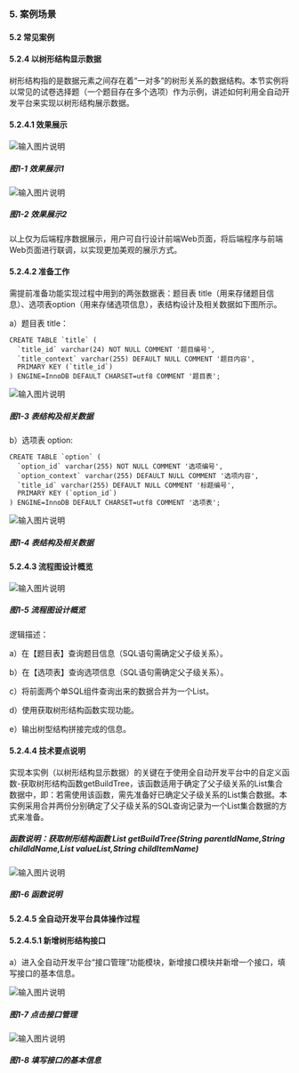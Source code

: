 ### 5. 案例场景

#### 5.2 常见案例

#### 5.2.4 以树形结构显示数据

树形结构指的是数据元素之间存在着“一对多”的树形关系的数据结构。本节实例将以常见的试卷选择题（一个题目存在多个选项）作为示例，讲述如何利用全自动开发平台来实现以树形结构展示数据。

#### 5.2.4.1 效果展示

![输入图片说明](../../../../images/SoFlu%EF%BC%88%E5%90%8E%E7%AB%AF%EF%BC%89%E5%BC%80%E5%8F%91%E5%B9%B3%E5%8F%B0/1.%20%E6%9C%80%E6%96%B0%E7%89%88%E6%9C%AC%20-%20%E6%9B%B4%E6%96%B0%E6%97%A5%E6%9C%9F%20-%202022.10.08/5.%20%E6%A1%88%E4%BE%8B%E5%9C%BA%E6%99%AF/2.%20%E5%B8%B8%E8%A7%81%E6%A1%88%E4%BE%8B/4.%20%E4%BB%A5%E6%A0%91%E5%BD%A2%E7%BB%93%E6%9E%84%E6%98%BE%E7%A4%BA%E6%95%B0%E6%8D%AE/image.png)

##### 图1-1 效果展示1

![输入图片说明](../../../../images/SoFlu%EF%BC%88%E5%90%8E%E7%AB%AF%EF%BC%89%E5%BC%80%E5%8F%91%E5%B9%B3%E5%8F%B0/1.%20%E6%9C%80%E6%96%B0%E7%89%88%E6%9C%AC%20-%20%E6%9B%B4%E6%96%B0%E6%97%A5%E6%9C%9F%20-%202022.10.08/5.%20%E6%A1%88%E4%BE%8B%E5%9C%BA%E6%99%AF/2.%20%E5%B8%B8%E8%A7%81%E6%A1%88%E4%BE%8B/4.%20%E4%BB%A5%E6%A0%91%E5%BD%A2%E7%BB%93%E6%9E%84%E6%98%BE%E7%A4%BA%E6%95%B0%E6%8D%AE/1-2.png)

##### 图1-2 效果展示2

以上仅为后端程序数据展示，用户可自行设计前端Web页面，将后端程序与前端Web页面进行联调，以实现更加美观的展示方式。

#### 5.2.4.2 准备工作

需提前准备功能实现过程中用到的两张数据表：题目表 title（用来存储题目信息）、选项表option（用来存储选项信息），表结构设计及相关数据如下图所示。

a）题目表 title：

```
CREATE TABLE `title` (
  `title_id` varchar(24) NOT NULL COMMENT '题目编号',
  `title_context` varchar(255) DEFAULT NULL COMMENT '题目内容',
  PRIMARY KEY (`title_id`)
) ENGINE=InnoDB DEFAULT CHARSET=utf8 COMMENT '题目表';
```

![输入图片说明](../../../../images/SoFlu%EF%BC%88%E5%90%8E%E7%AB%AF%EF%BC%89%E5%BC%80%E5%8F%91%E5%B9%B3%E5%8F%B0/1.%20%E6%9C%80%E6%96%B0%E7%89%88%E6%9C%AC%20-%20%E6%9B%B4%E6%96%B0%E6%97%A5%E6%9C%9F%20-%202022.10.08/5.%20%E6%A1%88%E4%BE%8B%E5%9C%BA%E6%99%AF/2.%20%E5%B8%B8%E8%A7%81%E6%A1%88%E4%BE%8B/4.%20%E4%BB%A5%E6%A0%91%E5%BD%A2%E7%BB%93%E6%9E%84%E6%98%BE%E7%A4%BA%E6%95%B0%E6%8D%AE/1-3.png)

##### 图1-3 表结构及相关数据

b）选项表 option:

```
CREATE TABLE `option` (
  `option_id` varchar(255) NOT NULL COMMENT '选项编号',
  `option_context` varchar(255) DEFAULT NULL COMMENT '选项内容',
  `title_id` varchar(255) DEFAULT NULL COMMENT '标题编号',
  PRIMARY KEY (`option_id`)
) ENGINE=InnoDB DEFAULT CHARSET=utf8 COMMENT '选项表';
```

![输入图片说明](../../../../images/SoFlu%EF%BC%88%E5%90%8E%E7%AB%AF%EF%BC%89%E5%BC%80%E5%8F%91%E5%B9%B3%E5%8F%B0/1.%20%E6%9C%80%E6%96%B0%E7%89%88%E6%9C%AC%20-%20%E6%9B%B4%E6%96%B0%E6%97%A5%E6%9C%9F%20-%202022.10.08/5.%20%E6%A1%88%E4%BE%8B%E5%9C%BA%E6%99%AF/2.%20%E5%B8%B8%E8%A7%81%E6%A1%88%E4%BE%8B/4.%20%E4%BB%A5%E6%A0%91%E5%BD%A2%E7%BB%93%E6%9E%84%E6%98%BE%E7%A4%BA%E6%95%B0%E6%8D%AE/1-4.png)

##### 图1-4 表结构及相关数据

#### 5.2.4.3 流程图设计概览

![输入图片说明](../../../../images/SoFlu%EF%BC%88%E5%90%8E%E7%AB%AF%EF%BC%89%E5%BC%80%E5%8F%91%E5%B9%B3%E5%8F%B0/1.%20%E6%9C%80%E6%96%B0%E7%89%88%E6%9C%AC%20-%20%E6%9B%B4%E6%96%B0%E6%97%A5%E6%9C%9F%20-%202022.10.08/5.%20%E6%A1%88%E4%BE%8B%E5%9C%BA%E6%99%AF/2.%20%E5%B8%B8%E8%A7%81%E6%A1%88%E4%BE%8B/4.%20%E4%BB%A5%E6%A0%91%E5%BD%A2%E7%BB%93%E6%9E%84%E6%98%BE%E7%A4%BA%E6%95%B0%E6%8D%AE/1-5.png)

##### 图1-5 流程图设计概览

逻辑描述：

a）在【题目表】查询题目信息（SQL语句需确定父子级关系）。

b）在【选项表】查询选项信息（SQL语句需确定父子级关系）。

c）将前面两个单SQL组件查询出来的数据合并为一个List。

d）使用获取树形结构函数实现功能。

e）输出树型结构拼接完成的信息。

#### 5.2.4.4 技术要点说明

实现本实例（以树形结构显示数据）的关键在于使用全自动开发平台中的自定义函数-获取树形结构函数getBuildTree，该函数适用于确定了父子级关系的List集合数据中，即：若需使用该函数，需先准备好已确定父子级关系的List集合数据。本实例采用合并两份分别确定了父子级关系的SQL查询记录为一个List集合数据的方式来准备。

##### 函数说明：获取树形结构函数 List getBuildTree(String parentIdName,String childIdName,List valueList,String childItemName)

![输入图片说明](../../../../images/SoFlu%EF%BC%88%E5%90%8E%E7%AB%AF%EF%BC%89%E5%BC%80%E5%8F%91%E5%B9%B3%E5%8F%B0/1.%20%E6%9C%80%E6%96%B0%E7%89%88%E6%9C%AC%20-%20%E6%9B%B4%E6%96%B0%E6%97%A5%E6%9C%9F%20-%202022.10.08/5.%20%E6%A1%88%E4%BE%8B%E5%9C%BA%E6%99%AF/2.%20%E5%B8%B8%E8%A7%81%E6%A1%88%E4%BE%8B/4.%20%E4%BB%A5%E6%A0%91%E5%BD%A2%E7%BB%93%E6%9E%84%E6%98%BE%E7%A4%BA%E6%95%B0%E6%8D%AE/1-6.png)

##### 图1-6 函数说明

#### 5.2.4.5 全自动开发平台具体操作过程

#### 5.2.4.5.1 新增树形结构接口

a）进入全自动开发平台“接口管理”功能模块，新增接口模块并新增一个接口，填写接口的基本信息。

![输入图片说明](../../../../images/SoFlu%EF%BC%88%E5%90%8E%E7%AB%AF%EF%BC%89%E5%BC%80%E5%8F%91%E5%B9%B3%E5%8F%B0/1.%20%E6%9C%80%E6%96%B0%E7%89%88%E6%9C%AC%20-%20%E6%9B%B4%E6%96%B0%E6%97%A5%E6%9C%9F%20-%202022.10.08/5.%20%E6%A1%88%E4%BE%8B%E5%9C%BA%E6%99%AF/2.%20%E5%B8%B8%E8%A7%81%E6%A1%88%E4%BE%8B/4.%20%E4%BB%A5%E6%A0%91%E5%BD%A2%E7%BB%93%E6%9E%84%E6%98%BE%E7%A4%BA%E6%95%B0%E6%8D%AE/1-7.png)

##### 图1-7 点击接口管理

![输入图片说明](../../../../images/SoFlu%EF%BC%88%E5%90%8E%E7%AB%AF%EF%BC%89%E5%BC%80%E5%8F%91%E5%B9%B3%E5%8F%B0/1.%20%E6%9C%80%E6%96%B0%E7%89%88%E6%9C%AC%20-%20%E6%9B%B4%E6%96%B0%E6%97%A5%E6%9C%9F%20-%202022.10.08/5.%20%E6%A1%88%E4%BE%8B%E5%9C%BA%E6%99%AF/2.%20%E5%B8%B8%E8%A7%81%E6%A1%88%E4%BE%8B/4.%20%E4%BB%A5%E6%A0%91%E5%BD%A2%E7%BB%93%E6%9E%84%E6%98%BE%E7%A4%BA%E6%95%B0%E6%8D%AE/1-8.png)

##### 图1-8 填写接口的基本信息
